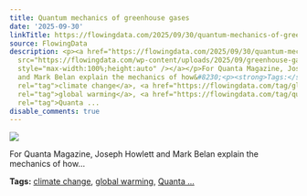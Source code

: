 ```yaml
---
title: Quantum mechanics of greenhouse gases
date: '2025-09-30'
linkTitle: https://flowingdata.com/2025/09/30/quantum-mechanics-of-greenhouse-gases/
source: FlowingData
description: <p><a href="https://flowingdata.com/2025/09/30/quantum-mechanics-of-greenhouse-gases/"><img
  src="https://flowingdata.com/wp-content/uploads/2025/09/greenhouse-gas-quantum-mechanics-750x408.png"
  style="max-width:100%;height:auto" /></a></p>For Quanta Magazine, Joseph Howlett
  and Mark Belan explain the mechanics of how&#8230;<p><strong>Tags:</strong> <a href="https://flowingdata.com/tag/climate-change/"
  rel="tag">climate change</a>, <a href="https://flowingdata.com/tag/global-warming/"
  rel="tag">global warming</a>, <a href="https://flowingdata.com/tag/quanta-magazine/"
  rel="tag">Quanta ...
disable_comments: true
---
```

<p><a href="https://flowingdata.com/2025/09/30/quantum-mechanics-of-greenhouse-gases/"><img src="https://flowingdata.com/wp-content/uploads/2025/09/greenhouse-gas-quantum-mechanics-750x408.png" style="max-width:100%;height:auto" /></a></p>For Quanta Magazine, Joseph Howlett and Mark Belan explain the mechanics of how&#8230;<p><strong>Tags:</strong> <a href="https://flowingdata.com/tag/climate-change/" rel="tag">climate change</a>, <a href="https://flowingdata.com/tag/global-warming/" rel="tag">global warming</a>, <a href="https://flowingdata.com/tag/quanta-magazine/" rel="tag">Quanta ...